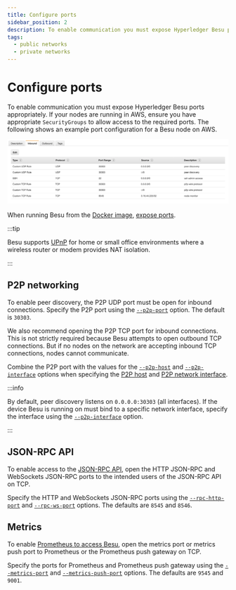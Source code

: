 ```yaml
---
title: Configure ports
sidebar_position: 2
description: To enable communication you must expose Hyperledger Besu ports appropriately
tags:
  - public networks
  - private networks
---
```


# Configure ports

To enable communication you must expose Hyperledger Besu ports appropriately. If your nodes are running in AWS, ensure you have appropriate `SecurityGroups` to allow access to the required ports. The following shows an example port configuration for a Besu node on AWS. 

![Port Configuration](../../../assets/images/PortConfiguration.png)

When running Besu from the [Docker image](../../get-started/install/run-docker-image.md), [expose ports](../../get-started/install/run-docker-image.md#exposing-ports).

:::tip

Besu supports [UPnP](specify-nat.md) for home or small office environments where a wireless router or modem provides NAT isolation.

:::

## P2P networking

To enable peer discovery, the P2P UDP port must be open for inbound connections. Specify the P2P port using the [`--p2p-port`](../../reference/cli/options.md#p2p-port) option. The default is `30303`.

We also recommend opening the P2P TCP port for inbound connections. This is not strictly required because Besu attempts to open outbound TCP connections. But if no nodes on the network are accepting inbound TCP connections, nodes cannot communicate.

Combine the P2P port with the values for the [`--p2p-host`](../../reference/cli/options.md#p2p-host) and [`--p2p-interface`](../../reference/cli/options.md#p2p-interface) options when specifying the [P2P host](../../reference/cli/options.md#p2p-host) and [P2P network interface](../../reference/cli/options.md#p2p-interface).

:::info

By default, peer discovery listens on `0.0.0.0:30303` (all interfaces). If the device Besu is running on must bind to a specific network interface, specify the interface using the [`--p2p-interface`](../../reference/cli/options.md#p2p-interface) option.

:::

## JSON-RPC API

To enable access to the [JSON-RPC API](../use-besu-api/json-rpc.md), open the HTTP JSON-RPC and WebSockets JSON-RPC ports to the intended users of the JSON-RPC API on TCP.

Specify the HTTP and WebSockets JSON-RPC ports using the [`--rpc-http-port`](../../reference/cli/options.md#rpc-http-port) and [`--rpc-ws-port`](../../reference/cli/options.md#rpc-ws-port) options. The defaults are `8545` and `8546`.

## Metrics

To enable [Prometheus to access Besu](../monitor/metrics.md), open the metrics port or metrics push port to Prometheus or the Prometheus push gateway on TCP.

Specify the ports for Prometheus and Prometheus push gateway using the [`--metrics-port`](../../reference/cli/options.md#metrics-port) and [`--metrics-push-port`](../../reference/cli/options.md#metrics-push-port) options. The defaults are `9545` and `9001`.
